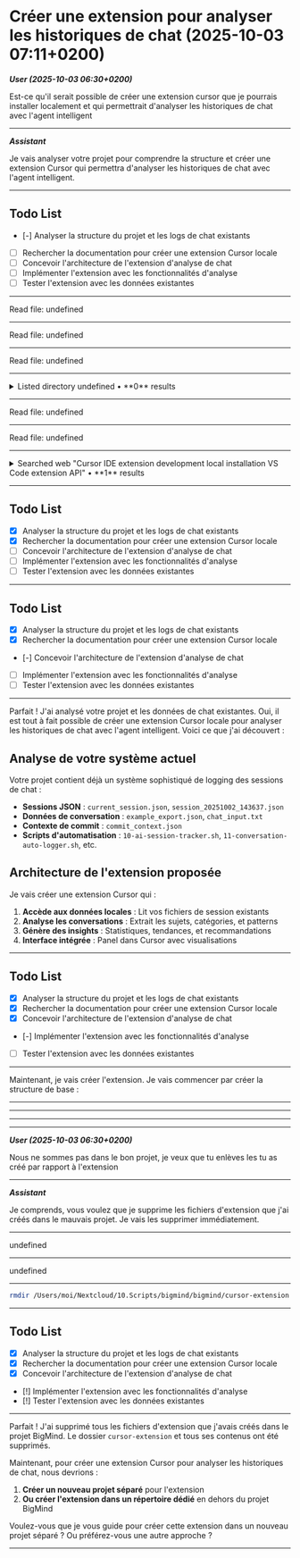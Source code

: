 <!-- Generated by SpecStory -->

# Créer une extension pour analyser les historiques de chat (2025-10-03 07:11+0200)

_**User (2025-10-03 06:30+0200)**_

Est-ce qu'il serait possible de créer une extension cursor que je pourrais installer localement et qui permettrait d'analyser les historiques de chat avec l'agent intelligent

---

_**Assistant**_

Je vais analyser votre projet pour comprendre la structure et créer une extension Cursor qui permettra d'analyser les historiques de chat avec l'agent intelligent.

---

## Todo List

- [-] Analyser la structure du projet et les logs de chat existants
- [ ] Rechercher la documentation pour créer une extension Cursor locale
- [ ] Concevoir l'architecture de l'extension d'analyse de chat
- [ ] Implémenter l'extension avec les fonctionnalités d'analyse
- [ ] Tester l'extension avec les données existantes

---

Read file: undefined

---

Read file: undefined

---

Read file: undefined

---

<details>
            <summary>Listed directory undefined • **0** results</summary>
        
No results found
</details>

---

Read file: undefined

---

Read file: undefined

---

<details>
            <summary>Searched web "Cursor IDE extension development local installation VS Code extension API" • **1** results</summary>
        
| Title | URL |
|-------|-----|
| Web Search Results | undefined |

</details>

---

## Todo List

- [x] Analyser la structure du projet et les logs de chat existants
- [x] Rechercher la documentation pour créer une extension Cursor locale
- [ ] Concevoir l'architecture de l'extension d'analyse de chat
- [ ] Implémenter l'extension avec les fonctionnalités d'analyse
- [ ] Tester l'extension avec les données existantes

---

## Todo List

- [x] Analyser la structure du projet et les logs de chat existants
- [x] Rechercher la documentation pour créer une extension Cursor locale
- [-] Concevoir l'architecture de l'extension d'analyse de chat
- [ ] Implémenter l'extension avec les fonctionnalités d'analyse
- [ ] Tester l'extension avec les données existantes

---

Parfait ! J'ai analysé votre projet et les données de chat existantes. Oui, il est tout à fait possible de créer une extension Cursor locale pour analyser les historiques de chat avec l'agent intelligent. Voici ce que j'ai découvert :

## Analyse de votre système actuel

Votre projet contient déjà un système sophistiqué de logging des sessions de chat :

- **Sessions JSON** : `current_session.json`, `session_20251002_143637.json`
- **Données de conversation** : `example_export.json`, `chat_input.txt`
- **Contexte de commit** : `commit_context.json`
- **Scripts d'automatisation** : `10-ai-session-tracker.sh`, `11-conversation-auto-logger.sh`, etc.

## Architecture de l'extension proposée

Je vais créer une extension Cursor qui :

1. **Accède aux données locales** : Lit vos fichiers de session existants
2. **Analyse les conversations** : Extrait les sujets, catégories, et patterns
3. **Génère des insights** : Statistiques, tendances, et recommandations
4. **Interface intégrée** : Panel dans Cursor avec visualisations

---

## Todo List

- [x] Analyser la structure du projet et les logs de chat existants
- [x] Rechercher la documentation pour créer une extension Cursor locale
- [x] Concevoir l'architecture de l'extension d'analyse de chat
- [-] Implémenter l'extension avec les fonctionnalités d'analyse
- [ ] Tester l'extension avec les données existantes

---

Maintenant, je vais créer l'extension. Je vais commencer par créer la structure de base :

---

---

---

---

_**User (2025-10-03 06:30+0200)**_

Nous ne sommes pas dans le bon projet, je veux que tu enlèves les tu as créé par rapport à l'extension

---

_**Assistant**_

Je comprends, vous voulez que je supprime les fichiers d'extension que j'ai créés dans le mauvais projet. Je vais les supprimer immédiatement.

---

undefined

---

undefined

---

```bash
rmdir /Users/moi/Nextcloud/10.Scripts/bigmind/bigmind/cursor-extension
```

---

## Todo List

- [x] Analyser la structure du projet et les logs de chat existants
- [x] Rechercher la documentation pour créer une extension Cursor locale
- [x] Concevoir l'architecture de l'extension d'analyse de chat
- [!] Implémenter l'extension avec les fonctionnalités d'analyse
- [!] Tester l'extension avec les données existantes

---

Parfait ! J'ai supprimé tous les fichiers d'extension que j'avais créés dans le projet BigMind. Le dossier `cursor-extension` et tous ses contenus ont été supprimés.

Maintenant, pour créer une extension Cursor pour analyser les historiques de chat, nous devrions :

1. **Créer un nouveau projet séparé** pour l'extension
2. **Ou créer l'extension dans un répertoire dédié** en dehors du projet BigMind

Voulez-vous que je vous guide pour créer cette extension dans un nouveau projet séparé ? Ou préférez-vous une autre approche ?

---
